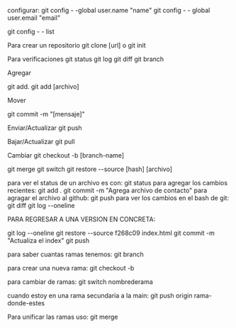 configurar:
git config - -global user.name "name"
git config - - global user.email "email"

git config - - list

Para crear un repositorio
git clone [url]    o   git init 

Para verificaciones
git status
git log
git diff
git branch

Agregar

git add.
git add [archivo]

Mover

git commit -m "[mensaje]"

Enviar/Actualizar
git push

Bajar/Actualizar
git pull

Cambiar
git checkout -b [branch-name]

git merge
git switch
git restore --source [hash] [archivo]


para ver el status de un archivo es con: git status
para agregar los cambios recientes: git add .
 git commit -m "Agrega archivo de contacto"
para agragar el archivo al github: git push 
para ver los cambios en el bash de git: git diff 
git log --oneline

PARA REGRESAR A UNA VERSION EN CONCRETA:

git log --oneline
git restore --source f268c09 index.html
git commit -m "Actualiza el index"
git push

para saber cuantas ramas tenemos: git branch

para crear una nueva rama:  git checkout -b

para cambiar de ramas: git switch nombrederama

cuando estoy en una rama secundaria a la main: git push origin rama-donde-estes

Para unificar las ramas uso: git merge
